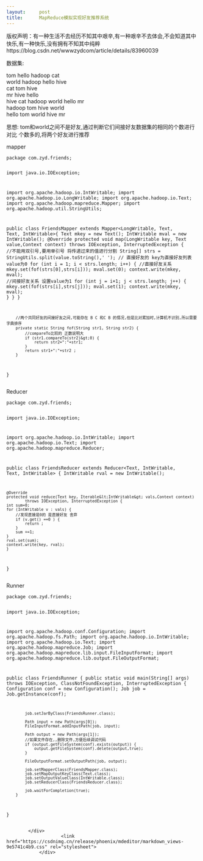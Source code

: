 ```yaml
---
layout:     post
title:      MapReduce模拟实现好友推荐系统
---
```

<div id="article_content" class="article_content clearfix csdn-tracking-statistics" data-pid="blog" data-mod="popu_307" data-dsm="post">
								<div class="article-copyright">
					版权声明：有一种生活不去经历不知其中艰辛,有一种艰辛不去体会,不会知道其中快乐,有一种快乐,没有拥有不知其中纯粹					https://blog.csdn.net/wwwzydcom/article/details/83960039				</div>
								            <div id="content_views" class="markdown_views prism-tomorrow-night-eighties">
							<!-- flowchart 箭头图标 勿删 -->
							<svg xmlns="http://www.w3.org/2000/svg" style="display: none;"><path stroke-linecap="round" d="M5,0 0,2.5 5,5z" id="raphael-marker-block" style="-webkit-tap-highlight-color: rgba(0, 0, 0, 0);"></path></svg>
							<p>数据集:</p>
<p>tom hello hadoop cat<br>
world hadoop hello hive<br>
cat tom hive<br>
mr hive hello<br>
hive cat hadoop world hello mr<br>
hadoop tom hive world<br>
hello tom world hive mr</p>
<p>思想: tom和world之间不是好友,通过判断它们间接好友数据集的相同的个数进行对比 个数多的,将两个好友进行推荐</p>
<p>mapper</p>
<pre><code>package com.zyd.friends;

import java.io.IOException;

import org.apache.hadoop.io.IntWritable;
import org.apache.hadoop.io.LongWritable;
import org.apache.hadoop.io.Text;
import org.apache.hadoop.mapreduce.Mapper;
import org.apache.hadoop.util.StringUtils;

public class FriendsMapper extends Mapper&lt;LongWritable, Text, Text, IntWritable&gt;{
		Text mkey = new Text();
		IntWritable mval = new IntWritable();
		@Override
		protected void map(LongWritable key, Text value,Context context)
				throws IOException, InterruptedException {
			//不能用双引号,要用单引号 将传递过来的值进行分割
			String[] strs = StringUtils.split(value.toString(),' ');
			// 直接好友的 key为直接好友列表  value为0
			for (int i = 1; i &lt; strs.length; i++) {
				//直接好友关系
				mkey.set(fof(strs[0],strs[i]));
				mval.set(0);
				context.write(mkey, mval);
				//间接好友关系 设置value为1
				for (int j = i+1; j &lt; strs.length; j++) {
					mkey.set(fof(strs[i],strs[j]));
					mval.set(1);
					context.write(mkey, mval);
				}
			}
		}
		
		//两个共同好友的间接好友之间,可能存在 B C 和C B 的情况,但是比对累加时,计算机不识别,所以需要字典排序
		private static String fof(String str1, String str2) {
			//compareTo比较的 正数说明大
			if (str1.compareTo(str2)&gt;0) {
				return str2+":"+str1;
			}
			return str1+":"+str2 ;
		}
		
		
}
</code></pre>
<p>Reducer</p>
<pre><code>package com.zyd.friends;

import java.io.IOException;

import org.apache.hadoop.io.IntWritable;
import org.apache.hadoop.io.Text;
import org.apache.hadoop.mapreduce.Reducer;

public class FriendsReducer extends Reducer&lt;Text, IntWritable, Text, IntWritable&gt; {
	IntWritable rval = new IntWritable();

	@Override
	protected void reduce(Text key, Iterable&lt;IntWritable&gt; vals,Context context)
			throws IOException, InterruptedException {
	int sum=0;
	for (IntWritable v : vals) {
		//发现直接是0的 是直接好友 舍弃
		if (v.get() ==0 ) {
			return ;
		}
		sum +=1;
	}
	rval.set(sum);
	context.write(key, rval);
	}
	
}
</code></pre>
<p>Runner</p>
<pre><code>package com.zyd.friends;

import java.io.IOException;

import org.apache.hadoop.conf.Configuration;
import org.apache.hadoop.fs.Path;
import org.apache.hadoop.io.IntWritable;
import org.apache.hadoop.io.Text;
import org.apache.hadoop.mapreduce.Job;
import org.apache.hadoop.mapreduce.lib.input.FileInputFormat;
import org.apache.hadoop.mapreduce.lib.output.FileOutputFormat;

public class FriendsRunner {
		public static void main(String[] args) throws IOException, ClassNotFoundException, InterruptedException {
			Configuration conf = new Configuration();
			Job job = Job.getInstance(conf);
			
			job.setJarByClass(FriendsRunner.class);
			
			Path input = new Path(args[0]);
			FileInputFormat.addInputPath(job, input);
			
			Path output = new Path(args[1]);
			//如果文件存在,,删除文件,方便后续调试代码
			if (output.getFileSystem(conf).exists(output)) {
				output.getFileSystem(conf).delete(output,true);
			}
			
			FileOutputFormat.setOutputPath(job, output);
			
			job.setMapperClass(FriendsMapper.class);
			job.setMapOutputKeyClass(Text.class);
			job.setOutputValueClass(IntWritable.class);
			job.setReducerClass(FriendsReducer.class);
			
			job.waitForCompletion(true);
		}
}
</code></pre>

            </div>
						<link href="https://csdnimg.cn/release/phoenix/mdeditor/markdown_views-9e5741c4b9.css" rel="stylesheet">
                </div>
